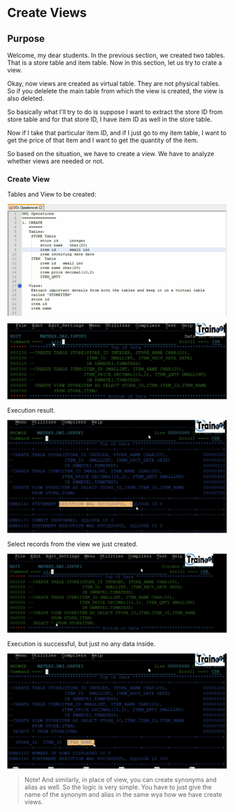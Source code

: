 # Create Views

## Purpose
Welcome, my dear students. In the previous section, we created two tables. That is a store table and item table. Now in this section, let us try to crate a view. 

Okay, now views are created as virtual table. They are not physical tables. So if you delelete the main table from which the view is created, the view is also deleted. 

So basically what I'll try to do is suppose I want to extract the store ID from store table and for that store ID, I have item ID as well in the store table.

Now if I take that particular item ID, and if I just go to my item table, I want to get the price of that item and I want to get the quantity of the item.

So based on the situation, we have to create a view. We have to analyze whether views are needed or not. 

### Create View

Tables and View to be created:

![image-8-01](/images/image-8-01.png)

![image-8-02](/images/image-8-02.png)

Execution result.

![image-8-03](/images/image-8-03.png)

Select records from the view we just created.

![image-8-04](/images/image-8-04.png)

Execution is successful, but just no any data inside.

![image-8-05](/images/image-8-05.png)

> Note! And similarly, in place of view, you can create synonyms and alias as well. So the logic is very simple. You have to just give the name of the synonym and alias in the same wya how we have create views.
